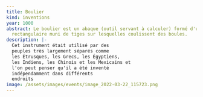 ```yaml
---
title: Boulier
kind: inventions
year: 1000
abstract: Le boulier est un abaque (outil servant à calculer) formé d'un cadre
  rectangulaire muni de tiges sur lesquelles coulissent des boules.
description: |-
  Cet instrument était utilisé par des
  peuples très largement séparés comme
  les Étrusques, les Grecs, les Égyptiens,
  les Indiens, les Chinois et les Mexicains et
  l'on peut penser qu'il a été inventé
  indépendamment dans différents
  endroits
image: /assets/images/events/image_2022-03-22_115723.png
---
```

